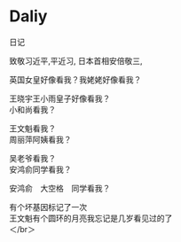 # Daliy
日记

致敬习近平,平近习,
日本首相安倍敬三,

英国女皇好像看我？我姥姥好像看我？</br>

王晓宇王小雨皇子好像看我？</br>
小和尚看我？</br>

王文魁看我？</br>
周丽萍阿姨看我？</br>

吴老爷看我？</br>
安鸿俞同学看我？</br>

安鸿俞　大空格　同学看我？</br>




有个坏基因标记了一次</br>
王文魁有个圆环的月亮我忘记是几岁看见过的了</br>
＜/br＞
